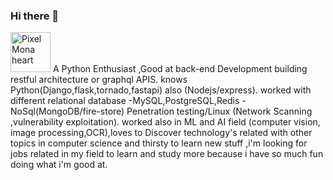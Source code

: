 ### Hi there 👋

<!--
**MedAmineFouzai/MedAmineFouzai** is a ✨ _special_ ✨ repository because its `README.md` (this file) appears on your GitHub profile.

Here are some ideas to get you started:

- 🔭 I’m currently working on ...
- 🌱 I’m currently learning ...
- 👯 I’m looking to collaborate on ...
- 🤔 I’m looking for help with ...
- 💬 Ask me about ...
- 📫 How to reach me: ...
- 😄 Pronouns: ...
- ⚡ Fun fact: ...
-->
<img src="https://github.githubassets.com/images/modules/site/sponsors/pixel-mona-heart.gif" alt="Pixel Mona heart" width="64" height="64">
A Python Enthusiast ,Good at back-end Development building restful architecture or graphql
APIS. knows Python(Django,flask,tornado,fastapi) also (Nodejs/express). worked with
different relational database -MySQL,PostgreSQL,Redis -NoSql(MongoDB/fire-store)
Penetration testing/Linux (Network Scanning ,vulnerability exploitation). worked also in ML
and AI field (computer vision, image processing,OCR),loves to Discover technology's related
with other topics in computer science and thirsty to learn new stuff ,i'm looking for jobs
related in my field to learn and study more because i have so much fun doing what i'm good
at.
